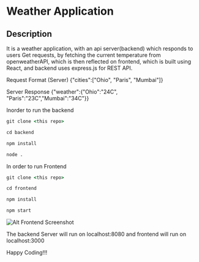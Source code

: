 # Weather Application

## Description

It is a weather application, with an api server(backend) which responds to users Get requests, by fetching the current temperature from openweatherAPI, which is then reflected on frontend, which is built using React, and backend uses express.js for REST API.

Request Format (Server)
{"cities":["Ohio", "Paris", "Mumbai"]}

Server Response
{"weather":{"Ohio":"24C", "Paris":"23C","Mumbai":"34C"}}

Inorder to run the backend
```cmd
git clone <this repo>

cd backend

npm install

node .
```

In order to run Frontend
```cmd
git clone <this repo>

cd frontend

npm install

npm start
```

![Alt Frontend Screenshot](https://i.ibb.co/hMQgn1J/weatherapp.png)

The backend Server will run on localhost:8080 and frontend will run on localhost:3000

Happy Coding!!!
